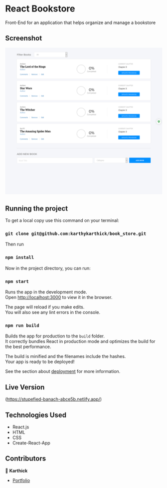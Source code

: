 # React Bookstore
Front-End for an application that helps organize and manage a bookstore


## Screenshot
![screenshot](public/img.png)


## Running the project

To get a local copy use this command on your terminal:

### `git clone git@github.com:karthykarthick/book_store.git`

Then run

### `npm install`

Now in the project directory, you can run:

### `npm start`

Runs the app in the development mode.\
Open [http://localhost:3000](http://localhost:3000) to view it in the browser.

The page will reload if you make edits.\
You will also see any lint errors in the console.


### `npm run build`

Builds the app for production to the `build` folder.\
It correctly bundles React in production mode and optimizes the build for the best performance.

The build is minified and the filenames include the hashes.\
Your app is ready to be deployed!

See the section about [deployment](https://facebook.github.io/create-react-app/docs/deployment) for more information.


## Live Version
(https://stupefied-banach-abce5b.netlify.app/)


## Technologies Used

- React.js
- HTML
- CSS
- Create-React-App


## Contributors

👤 **Karthick**

- [Portfolio](https://karthykarthick.netlify.app/)
